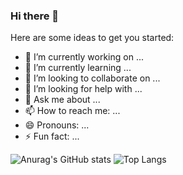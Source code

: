 ### Hi there 👋

Here are some ideas to get you started:

- 🔭 I’m currently working on ...
- 🌱 I’m currently learning ...
- 👯 I’m looking to collaborate on ...
- 🤔 I’m looking for help with ...
- 💬 Ask me about ...
- 📫 How to reach me: ...
- 😄 Pronouns: ...
- ⚡ Fun fact: ...


![Anurag's GitHub stats](https://github-readme-stats.vercel.app/api?username=Hejociara&show_icons=true&theme=dracula)
![Top Langs](https://github-readme-stats.vercel.app/api/top-langs/?username=Hejociara&layout=compact)
